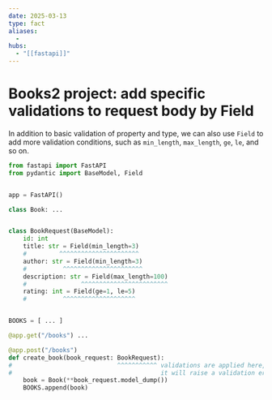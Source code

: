 ```yaml
---
date: 2025-03-13
type: fact
aliases:
  -
hubs:
  - "[[fastapi]]"
---
```


# Books2 project: add specific validations to request body by Field

In addition to basic validation of property and type, we can also use `Field` to add more validation conditions, such as `min_length`, `max_length`, `ge`, `le`, and so on.

```py
from fastapi import FastAPI
from pydantic import BaseModel, Field


app = FastAPI()

class Book: ...


class BookRequest(BaseModel):
    id: int
    title: str = Field(min_length=3)
    #         ^^^^^^^^^^^^^^^^^^^^^^
    author: str = Field(min_length=3)
    #          ^^^^^^^^^^^^^^^^^^^^^^
    description: str = Field(max_length=100)
    #               ^^^^^^^^^^^^^^^^^^^^^^^^
    rating: int = Field(ge=1, le=5)
    #          ^^^^^^^^^^^^^^^^^^^^


BOOKS = [ ... ]

@app.get("/books") ...

@app.post("/books")
def create_book(book_request: BookRequest):
#                             ^^^^^^^^^^^ validations are applied here, if any of them fails,
#                                         it will raise a validation error before reaching any codes inside the function
    book = Book(**book_request.model_dump())
    BOOKS.append(book)
    
```
